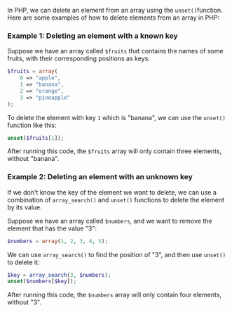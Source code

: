 In PHP, we can delete an element from an array using the `unset()`function. Here are some examples of how to delete elements from an array in PHP:

### Example 1: Deleting an element with a known key
Suppose we have an array called `$fruits` that contains the names of some fruits, with their corresponding positions as keys:

```php
$fruits = array(
    0 => "apple",
    1 => "banana",
    2 => "orange",
    3 => "pineapple"
);
```
To delete the element with key `1` which is "banana", we can use the `unset()` function like this:

```php
unset($fruits[1]);
```

After running this code, the `$fruits` array will only contain three elements, without "banana".

### Example 2: Deleting an element with an unknown key

If we don't know the key of the element we want to delete, we can use a combination of `array_search()` and `unset()` functions to delete the element by its value.

Suppose we have an array called `$numbers`, and we want to remove the element that has the value "3":

```php
$numbers = array(1, 2, 3, 4, 5);
```
We can use `array_search()` to find the position of "3", and then use `unset()` to delete it:

```php
$key = array_search(3, $numbers);
unset($numbers[$key]);
```

After running this code, the `$numbers` array will only contain four elements, without "3".